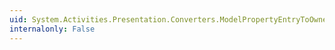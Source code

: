 ```yaml
---
uid: System.Activities.Presentation.Converters.ModelPropertyEntryToOwnerActivityConverter
internalonly: False
---
```

